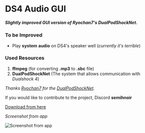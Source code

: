 # DS4 Audio GUI

##### Slightly improved GUI version of Ryochan7's DualPodShockNet.

### To be Improved

 - Play **system** **audio** on DS4's speaker well (*currently it's terrible*)

### Used Resources

 1. **ffmpeg** (for converting **.mp3** to **.sbc** file)
 2. **DualPodShockNet** (The system that allows communication with *Dualshock 4*)

*Thanks [Ryochan7](https://github.com/Ryochan7) for the [DualPodShockNet](https://gitlab.com/ryochan7/ds4-audio-test-windows).*

If you would like to contribute to the project, 
Discord **semihnoir**



[Download from here](https://github.com/semihnoir/ds4audio-gui/releases/tag/beta)



*Screenshot from app*



![Screenshot from app](https://i.imgur.com/cE18C1C.png)
